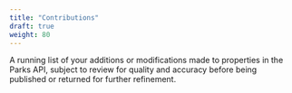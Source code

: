 ```yaml
---
title: "Contributions"
draft: true
weight: 80
---
```


A running list of your additions or modifications made to properties in the Parks API, subject to review for quality and accuracy before being published or returned for further refinement.